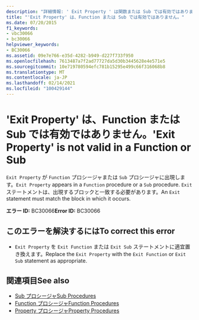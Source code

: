 ```yaml
---
description: "詳細情報: ' Exit Property ' は関数または Sub では有効ではありません"
title: "'Exit Property' は、Function または Sub では有効ではありません。"
ms.date: 07/20/2015
f1_keywords:
- vbc30066
- bc30066
helpviewer_keywords:
- BC30066
ms.assetid: 09e7e766-e35d-4282-b949-d227f733f950
ms.openlocfilehash: 7613487a7f2ad77727da5d30b3445628e4e571e5
ms.sourcegitcommit: 10e719780594efc781b15295e499c66f316068b8
ms.translationtype: MT
ms.contentlocale: ja-JP
ms.lasthandoff: 02/14/2021
ms.locfileid: "100429144"
---
```

# <a name="exit-property-is-not-valid-in-a-function-or-sub"></a><span data-ttu-id="bcc62-103">'Exit Property' は、Function または Sub では有効ではありません。</span><span class="sxs-lookup"><span data-stu-id="bcc62-103">'Exit Property' is not valid in a Function or Sub</span></span>

<span data-ttu-id="bcc62-104">`Exit Property` が `Function` プロシージャまたは `Sub` プロシージャに出現します。</span><span class="sxs-lookup"><span data-stu-id="bcc62-104">`Exit Property` appears in a `Function` procedure or a `Sub` procedure.</span></span> <span data-ttu-id="bcc62-105">`Exit` ステートメントは、出現するブロックと一致する必要があります。</span><span class="sxs-lookup"><span data-stu-id="bcc62-105">An `Exit` statement must match the block in which it occurs.</span></span>  
  
 <span data-ttu-id="bcc62-106">**エラー ID:** BC30066</span><span class="sxs-lookup"><span data-stu-id="bcc62-106">**Error ID:** BC30066</span></span>  
  
## <a name="to-correct-this-error"></a><span data-ttu-id="bcc62-107">このエラーを解決するには</span><span class="sxs-lookup"><span data-stu-id="bcc62-107">To correct this error</span></span>  
  
- <span data-ttu-id="bcc62-108">`Exit Property` を `Exit Function` または `Exit Sub` ステートメントに適宜置き換えます。</span><span class="sxs-lookup"><span data-stu-id="bcc62-108">Replace the `Exit Property` with the `Exit Function` or `Exit Sub` statement as appropriate.</span></span>  
  
## <a name="see-also"></a><span data-ttu-id="bcc62-109">関連項目</span><span class="sxs-lookup"><span data-stu-id="bcc62-109">See also</span></span>

- [<span data-ttu-id="bcc62-110">Sub プロシージャ</span><span class="sxs-lookup"><span data-stu-id="bcc62-110">Sub Procedures</span></span>](../programming-guide/language-features/procedures/sub-procedures.md)
- [<span data-ttu-id="bcc62-111">Function プロシージャ</span><span class="sxs-lookup"><span data-stu-id="bcc62-111">Function Procedures</span></span>](../programming-guide/language-features/procedures/function-procedures.md)
- [<span data-ttu-id="bcc62-112">Property プロシージャ</span><span class="sxs-lookup"><span data-stu-id="bcc62-112">Property Procedures</span></span>](../programming-guide/language-features/procedures/property-procedures.md)
